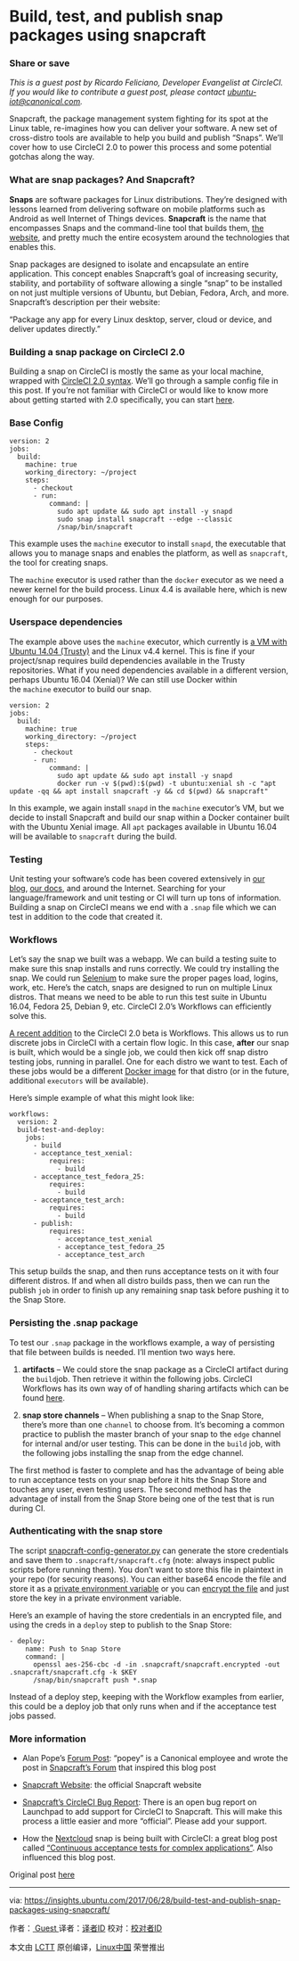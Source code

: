 Build, test, and publish snap packages using snapcraft
============================================================


### Share or save

 _This is a guest post by Ricardo Feliciano, Developer Evangelist at CircleCI. If you would like to contribute a guest post, please contact ubuntu-iot@canonical.com._ 

Snapcraft, the package management system fighting for its spot at the Linux table, re-imagines how you can deliver your software. A new set of cross-distro tools are available to help you build and publish “Snaps”. We’ll cover how to use CircleCI 2.0 to power this process and some potential gotchas along the way.

### What are snap packages? And Snapcraft?

**Snaps** are software packages for Linux distributions. They’re designed with lessons learned from delivering software on mobile platforms such as Android as well Internet of Things devices. **Snapcraft** is the name that encompasses Snaps and the command-line tool that builds them, [the website][9], and pretty much the entire ecosystem around the technologies that enables this.

Snap packages are designed to isolate and encapsulate an entire application. This concept enables Snapcraft’s goal of increasing security, stability, and portability of software allowing a single “snap” to be installed on not just multiple versions of Ubuntu, but Debian, Fedora, Arch, and more. Snapcraft’s description per their website:

“Package any app for every Linux desktop, server, cloud or device, and deliver updates directly.”

### Building a snap package on CircleCI 2.0

Building a snap on CircleCI is mostly the same as your local machine, wrapped with [CircleCI 2.0 syntax][10]. We’ll go through a sample config file in this post. If you’re not familiar with CircleCI or would like to know more about getting started with 2.0 specifically, you can start [here][11].

### Base Config

```
version: 2
jobs:
  build:
    machine: true
    working_directory: ~/project
    steps:
      - checkout
      - run:
          command: |
            sudo apt update && sudo apt install -y snapd
            sudo snap install snapcraft --edge --classic
            /snap/bin/snapcraft

```

This example uses the `machine` executor to install `snapd`, the executable that allows you to manage snaps and enables the platform, as well as `snapcraft`, the tool for creating snaps.

The `machine` executor is used rather than the `docker` executor as we need a newer kernel for the build process. Linux 4.4 is available here, which is new enough for our purposes.

### Userspace dependencies

The example above uses the `machine` executor, which currently is [a VM with Ubuntu 14.04 (Trusty)][12] and the Linux v4.4 kernel. This is fine if your project/snap requires build dependencies available in the Trusty repositories. What if you need dependencies available in a different version, perhaps Ubuntu 16.04 (Xenial)? We can still use Docker within the `machine` executor to build our snap.

```
version: 2
jobs:
  build:
    machine: true
    working_directory: ~/project
    steps:
      - checkout
      - run:
          command: |
            sudo apt update && sudo apt install -y snapd
            docker run -v $(pwd):$(pwd) -t ubuntu:xenial sh -c "apt update -qq && apt install snapcraft -y && cd $(pwd) && snapcraft"

```

In this example, we again install `snapd` in the `machine` executor’s VM, but we decide to install Snapcraft and build our snap within a Docker container built with the Ubuntu Xenial image. All `apt` packages available in Ubuntu 16.04 will be available to `snapcraft` during the build.

### Testing

Unit testing your software’s code has been covered extensively in [our blog][13], [our docs][14], and around the Internet. Searching for your language/framework and unit testing or CI will turn up tons of information. Building a snap on CircleCI means we end with a `.snap` file which we can test in addition to the code that created it.

### Workflows

Let’s say the snap we built was a webapp. We can build a testing suite to make sure this snap installs and runs correctly. We could try installing the snap. We could run [Selenium][15] to make sure the proper pages load, logins, work, etc. Here’s the catch, snaps are designed to run on multiple Linux distros. That means we need to be able to run this test suite in Ubuntu 16.04, Fedora 25, Debian 9, etc. CircleCI 2.0’s Workflows can efficiently solve this.

[A recent addition][16] to the CircleCI 2.0 beta is Workflows. This allows us to run discrete jobs in CircleCI with a certain flow logic. In this case, **after** our snap is built, which would be a single job, we could then kick off snap distro testing jobs, running in parallel. One for each distro we want to test. Each of these jobs would be a different [Docker image][17] for that distro (or in the future, additional `executors` will be available).

Here’s simple example of what this might look like:

```
workflows:
  version: 2
  build-test-and-deploy:
    jobs:
      - build
      - acceptance_test_xenial:
          requires:
            - build
      - acceptance_test_fedora_25:
          requires:
            - build
      - acceptance_test_arch:
          requires:
            - build
      - publish:
          requires:
            - acceptance_test_xenial
            - acceptance_test_fedora_25
            - acceptance_test_arch

```

This setup builds the snap, and then runs acceptance tests on it with four different distros. If and when all distro builds pass, then we can run the publish `job` in order to finish up any remaining snap task before pushing it to the Snap Store.

### Persisting the .snap package

To test our `.snap` package in the workflows example, a way of persisting that file between builds is needed. I’ll mention two ways here.

1.  **artifacts** – We could store the snap package as a CircleCI artifact during the `build`job. Then retrieve it within the following jobs. CircleCI Workflows has its own way of of handling sharing artifacts which can be found [here][1].

2.  **snap store channels** – When publishing a snap to the Snap Store, there’s more than one `channel` to choose from. It’s becoming a common practice to publish the master branch of your snap to the `edge` channel for internal and/or user testing. This can be done in the `build` job, with the following jobs installing the snap from the edge channel.

The first method is faster to complete and has the advantage of being able to run acceptance tests on your snap before it hits the Snap Store and touches any user, even testing users. The second method has the advantage of install from the Snap Store being one of the test that is run during CI.

### Authenticating with the snap store

The script [snapcraft-config-generator.py][18] can generate the store credentials and save them to `.snapcraft/snapcraft.cfg` (note: always inspect public scripts before running them). You don’t want to store this file in plaintext in your repo (for security reasons). You can either base64 encode the file and store it as a [private environment variable][19] or you can [encrypt the file][20] and just store the key in a private environment variable.

Here’s an example of having the store credentials in an encrypted file, and using the creds in a `deploy` step to publish to the Snap Store:

```
- deploy:
    name: Push to Snap Store
    command: |
      openssl aes-256-cbc -d -in .snapcraft/snapcraft.encrypted -out .snapcraft/snapcraft.cfg -k $KEY
      /snap/bin/snapcraft push *.snap

```

Instead of a deploy step, keeping with the Workflow examples from earlier, this could be a deploy job that only runs when and if the acceptance test jobs passed.

### More information

*   Alan Pope’s [Forum Post][2]: “popey” is a Canonical employee and wrote the post in [Snapcraft’s Forum][3] that inspired this blog post

*   [Snapcraft Website][4]: the official Snapcraft website

*   [Snapcraft’s CircleCI Bug Report][5]: There is an open bug report on Launchpad to add support for CircleCI to Snapcraft. This will make this process a little easier and more “official”. Please add your support.

*   How the [Nextcloud][6] snap is being built with CircleCI: a great blog post called [“Continuous acceptance tests for complex applications”][7]. Also influenced this blog post.

Original post [here][21]

--------------------------------------------------------------------------------

via: https://insights.ubuntu.com/2017/06/28/build-test-and-publish-snap-packages-using-snapcraft/

作者：[ Guest ][a]
译者：[译者ID](https://github.com/译者ID)
校对：[校对者ID](https://github.com/校对者ID)

本文由 [LCTT](https://github.com/LCTT/TranslateProject) 原创编译，[Linux中国](https://linux.cn/) 荣誉推出

[a]:https://insights.ubuntu.com/author/guest/
[1]:https://circleci.com/docs/2.0/workflows/#using-workspaces-to-share-artifacts-among-jobs
[2]:https://forum.snapcraft.io/t/building-and-pushing-snaps-using-circleci/789
[3]:https://forum.snapcraft.io/
[4]:https://snapcraft.io/
[5]:https://bugs.launchpad.net/snapcraft/+bug/1693451
[6]:https://nextcloud.com/
[7]:https://kyrofa.com/posts/continuous-acceptance-tests-for-complex-applications
[8]:https://insights.ubuntu.com/author/guest/
[9]:https://snapcraft.io/
[10]:https://circleci.com/docs/2.0/
[11]:https://circleci.com/docs/2.0/first-steps/
[12]:https://circleci.com/docs/1.0/differences-between-trusty-and-precise/
[13]:https://circleci.com/blog/
[14]:https://circleci.com/docs/
[15]:http://www.seleniumhq.org/
[16]:https://circleci.com/blog/introducing-workflows-on-circleci-2-0/
[17]:https://circleci.com/docs/2.0/building-docker-images/
[18]:https://gist.github.com/3v1n0/479ad142eccdd17ad7d0445762dea755
[19]:https://circleci.com/docs/1.0/environment-variables/#setting-environment-variables-for-all-commands-without-adding-them-to-git
[20]:https://github.com/circleci/encrypted-files
[21]:https://circleci.com/blog/build-test-publish-snap-packages?utm_source=insightsubuntu&utm_medium=syndicatedblogpost
